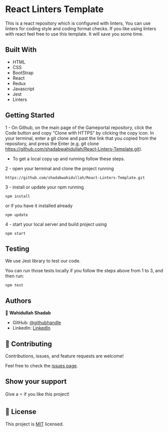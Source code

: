 # React Linters Template

This is a react repository which is configured with linters, You can use linters for coding style and coding format checks. If you like using linters with react feel free to use this template. It will save you some time.

## Built With

- HTML 
- CSS
- BootStrap
- React
- Redux
- Javascript
- Jest
- Linters


## Getting Started

1 - On Github, on the main page of the Gameportal repository, click the Code button and copy "Clone with HTTPS" by clicking the copy icon.
In your terminal, enter a git clone and past the link that you copied from the repository, and press the   Enter
(e.g. git clone https://github.com/shadabwahidullah/React-Linters-Template.git).

* To get a local copy up and running follow these steps.

2 - open your terminal and clone the project running 

`https://github.com/shadabwahidullah/React-Linters-Template.git`

3 - install or update your npm running

`npm install` 

or if you have it installed already 

`npm update`

4 - start your local server and build project using

`npm start`

## Testing

We use Jest library to test our code.

You can run those tests locally if you follow the steps above from 1 to 3, and then run:

`npm test`

## Authors

👤 **Wahidullah Shadab**

- GitHub: [@githubhandle](https://github.com/shadabwahidullah)
- LinkedIn: [LinkedIn](https://www.linkedin.com/in/wahidullah-shadab-2712031a3)


## 🤝 Contributing

Contributions, issues, and feature requests are welcome!

Feel free to check the [issues page](../../issues/).

## Show your support

Give a ⭐️ if you like this project!


## 📝 License

This project is [MIT](./MIT.md) licensed.

